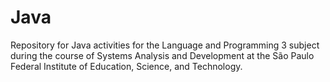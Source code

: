 # Java

<div>
  <p>Repository for Java activities for the Language and Programming 3 subject during the course of Systems Analysis and Development at the São Paulo Federal Institute of Education, Science, and Technology.</p>
</div>
